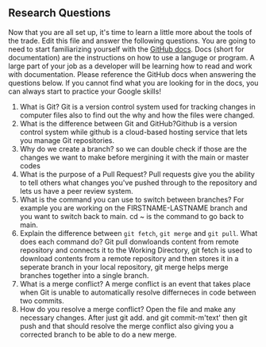 ## Research Questions 

Now that you are all set up, it's time to learn a little more about the tools of the trade. Edit this file and answer the following questions. You are going to need to start familiarizing yourself with the [GitHub docs](https://docs.github.com/en). Docs (short for documentation) are the instructions on how to use a languge or program. A large part of your job as a developer will be learning how to read and work with documentation. Please reference the GitHub docs when answering the questions below. If you cannot find what you are looking for in the docs, you can always start to practice your Google skills!

1. What is Git? Git is a version control system used for tracking changes in computer files also to find out the why and how the files were changed.
2. What is the difference between Git and GitHub?Github is a version control system while github is a cloud-based hosting service that lets you manage Git repositories.
3. Why do we create a branch? so we can double check if those are the changes we want to make before mergining it with the main or master codes
4. What is the purpose of a Pull Request? Pull requests give you the ability to tell others what changes you've pushed through to the repository and lets us have a peer review system.
5. What is the command you can use to switch between branches? For example you are working on the FIRSTNAME-LASTNAME branch and you want to switch back to main. cd ~ is the command to go back to main.
6. Explain the difference between `git fetch`, `git merge` and `git pull`. What does each command do? Git pull donwloands content from remote repository and connects it to the Working Directory, git fetch is used to download contents from a remote repository and then stores it in a seperate branch in your local repository, git merge helps merge branches together into a single branch.
7. What is a merge conflict? A merge conflict is an event that takes place when Git is unable to automatically resolve differneces in code between two commits.
8. How do you resolve a merge conflict? Open the file and make any necessary changes. After just git add. and git commit-m'text' then git push and that should resolve the merge conflict also giving you a corrected branch to be able to do a new merge.
